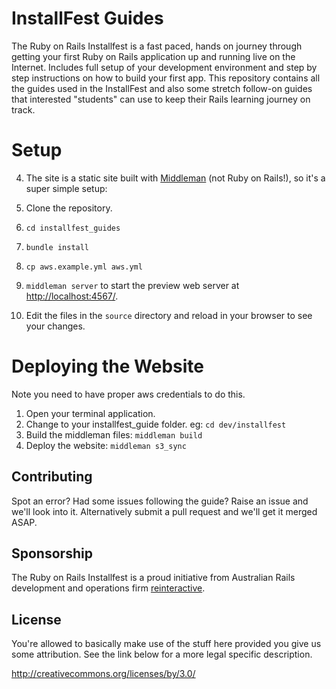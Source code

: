 # InstallFest Guides

The Ruby on Rails Installfest is a fast paced, hands on journey through getting your first Ruby on Rails application up and running live on the Internet. Includes full setup of your development environment and step by step instructions on how to build your first app.
This repository contains all the guides used in the InstallFest and also some stretch follow-on guides that interested "students" can use to keep their Rails learning journey on track.

# Setup

4. The site is a static site built with [Middleman](https://middlemanapp.com/) (not Ruby on Rails!), so it's a super simple setup:

1. Clone the repository.
2. `cd installfest_guides`
3. `bundle install`
4. `cp aws.example.yml aws.yml`
5. `middleman server` to start the preview web server at [http://localhost:4567/](http://localhost:4567/).
6. Edit the files in the `source` directory and reload in your browser to see your changes.

# Deploying the Website

Note you need to have proper aws credentials to do this.

1. Open your terminal application.
2. Change to your installfest_guide folder. eg: `cd dev/installfest`
3. Build the middleman files: `middleman build`
4. Deploy the website: `middleman s3_sync`

## Contributing

Spot an error? Had some issues following the guide? Raise an issue and we'll look into it. Alternatively submit a pull request and we'll get it merged ASAP.

## Sponsorship

The Ruby on Rails Installfest is a proud initiative from Australian Rails development and operations firm [reinteractive](http://reinteractive.net/).

## License

You're allowed to basically make use of the stuff here provided you give us some attribution. See the link below for a more legal specific description.

http://creativecommons.org/licenses/by/3.0/
